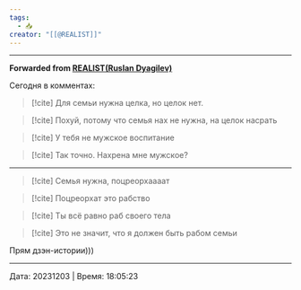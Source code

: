 ```yaml
---
tags:
  - 📥
creator: "[[@REALIST]]"
---
```



***

**Forwarded from [REALIST(Ruslan Dyagilev)](https://t.me/realist_dyagilev/7980)**

Сегодня в комментах:

 > [!cite] Для семьи нужна целка, но целок нет.

 > [!cite] Похуй, потому что семья нах не нужна, на целок насрать

 > [!cite] У тебя не мужское воспитание

 > [!cite] Так точно. Нахрена мне мужское?

---

 > [!cite] Семья нужна, поцреорхаааат

 > [!cite] Поцреорхат это рабство

 > [!cite] Ты всё равно раб своего тела

 > [!cite] Это не значит, что я должен быть рабом семьи

Прям дзэн-истории)))

---

Дата: 20231203 | Время: 18:05:23

